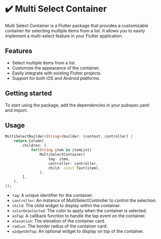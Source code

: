 <!--
This README describes the package. If you publish this package to pub.dev,
this README's contents appear on the landing page for your package.

For information about how to write a good package README, see the guide for
[writing package pages](https://dart.dev/guides/libraries/writing-package-pages).

For general information about developing packages, see the Dart guide for
[creating packages](https://dart.dev/guides/libraries/create-library-packages)
and the Flutter guide for
[developing packages and plugins](https://flutter.dev/developing-packages).
-->
# ✔️ Multi Select Container
Multi Select Container is a Flutter package that provides a customizable container for selecting multiple items from a list. It allows you to easily implement a multi-select feature in your Flutter application.

## Features

* Select multiple items from a list.
* Customize the appearance of the container.
* Easily integrate with existing Flutter projects.
* Support for both iOS and Android platforms.

## Getting started

To start using the package, add the dependencies in your pubspec.yaml and import.

## Usage

```dart
MultiSelectBuilder<String>(builder: (context, controller) {
    return Column(
        children: [
            for(String item in itemList)
                MultiSelectContainer(
                    tag: item,
                    controller: controller,
                    child: const Text(item),
                ),
        ],
    ),
});
```

* `tag`: A unique identifier for the container.
* `controller`: An instance of MultiSelectController to control the selection.
* `child`: The child widget to display within the container.
* `colorOnSelected`: The color to apply when the container is selected.
* `onTap`: A callback function to handle the tap event on the container.
* `elevation`: The elevation of the container card.
* `radius`: The border radius of the container card.
* `widgetOnTop`: An optional widget to display on top of the container.